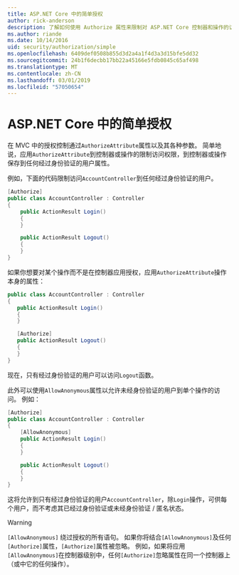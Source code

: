 ```yaml
---
title: ASP.NET Core 中的简单授权
author: rick-anderson
description: 了解如何使用 Authorize 属性来限制对 ASP.NET Core 控制器和操作的访问。
ms.author: riande
ms.date: 10/14/2016
uid: security/authorization/simple
ms.openlocfilehash: 6409def0508b855d3d2a4a1f4d3a3d15bfe5dd32
ms.sourcegitcommit: 24b1f6decbb17bb22a45166e5fdb0845c65af498
ms.translationtype: MT
ms.contentlocale: zh-CN
ms.lasthandoff: 03/01/2019
ms.locfileid: "57050654"
---
```

# <a name="simple-authorization-in-aspnet-core"></a>ASP.NET Core 中的简单授权

<a name="security-authorization-simple"></a>

在 MVC 中的授权控制通过`AuthorizeAttribute`属性以及其各种参数。 简单地说，应用`AuthorizeAttribute`到控制器或操作的限制访问权限，到控制器或操作保存到任何经过身份验证的用户属性。

例如，下面的代码限制访问`AccountController`到任何经过身份验证的用户。

```csharp
[Authorize]
public class AccountController : Controller
{
    public ActionResult Login()
    {
    }

    public ActionResult Logout()
    {
    }
}
```

如果你想要对某个操作而不是在控制器应用授权，应用`AuthorizeAttribute`操作本身的属性：

```csharp
public class AccountController : Controller
{
   public ActionResult Login()
   {
   }

   [Authorize]
   public ActionResult Logout()
   {
   }
}
```

现在，只有经过身份验证的用户可以访问`Logout`函数。

此外可以使用`AllowAnonymous`属性以允许未经身份验证的用户到单个操作的访问。 例如：

```csharp
[Authorize]
public class AccountController : Controller
{
    [AllowAnonymous]
    public ActionResult Login()
    {
    }

    public ActionResult Logout()
    {
    }
}
```

这将允许到只有经过身份验证的用户`AccountController`，除`Login`操作，可供每个用户，而不考虑其已经过身份验证或未经身份验证 / 匿名状态。

> [!WARNING]
> `[AllowAnonymous]` 绕过授权的所有语句。 如果你将结合`[AllowAnonymous]`及任何`[Authorize]`属性，`[Authorize]`属性被忽略。 例如，如果将应用`[AllowAnonymous]`在控制器级别中，任何`[Authorize]`忽略属性在同一个控制器上 （或中它的任何操作）。
